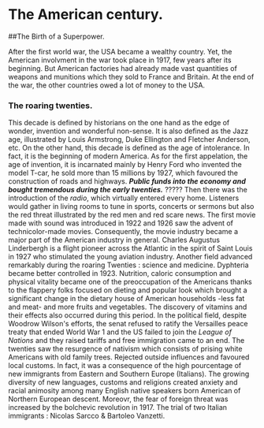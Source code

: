 # The American century.

##The Birth of a Superpower.

After the first world war, the USA became a wealthy country. Yet, the American involvment in the war took place in 1917, few years after its beginning. But American factories had already made vast quantities of weapons and munitions which they sold to France and Britain. At the end of the war, the other countries owed a lot of money to the USA.

### The roaring twenties. 

This decade is defined by historians on the one hand as the edge of wonder, invention and wonderful non-sense. It is also defined as the Jazz age, illustrated by Louis Armstrong, Duke Ellington and Fletcher Anderson, etc. On the other hand, this decade is defined as the age of intolerance. In fact, it is the beginning of modern America. As for the first appelation, the age of invention, it is incarnated mainly by Henry Ford who invented the model T-car, he sold more than 15 millions by 1927, which favoured the construction of roads and highways. ***Public funds into the economy and bought tremendous during the early twenties.*** ?????
Then there was the introduction of the *radio*, which virtually entered every home. Listeners would gather in living rooms to tune in sports, concerts or sermons but also the red threat illustrated by the red men and red scare news. The first movie made with sound was introduced in 1922 and 1926 saw the advent of technicolor-made movies. Consequently, the movie industry became a major part of the American industry in general. Charles Augustus Linderbergh is a flight pioneer across the Atlantic in the spirit of Saint Louis in 1927 who stimulated the young aviation industry. Another field advanced remarkably during the roaring Twenties : science and medicine. Dyphteria became better controlled in 1923.
Nutrition, caloric consumption and physical vitality became one of the preoccupation of the Americans thanks to the flappery folks focused on dieting and popular look which brought a significant change in the dietary house of American households -less fat and meat- and more fruits and vegetables. The discovery of vitamins and their effects also occurred during this period. In the political field, despite Woodrow Wilson's efforts, the senat refused to ratify the Versailles peace treaty that ended World War 1 and the US failed to join the *League of Nations* and they raised tariffs and free immigration came to an end. 
The twenties saw the resurgence of nativism which consists of prising white Americans with old family trees. Rejected outside influences and favoured local customs. In fact, it was a consequence of the high pourcentage of new immigrants from Eastern and Southern Europe (Italians). The growing diversity of new languages, customs and religions created anxiety and racial animosity among many English native speakers born American of Northern European descent. Moreovr, the fear of foreign threat was increased by the bolchevic revolution in 1917. The trial of two Italian immigrants : Nicolas Sarcco & Bartoleo Vanzetti. 